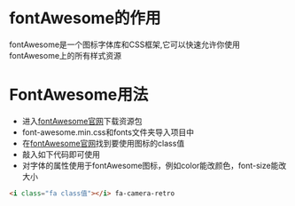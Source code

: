# fontAwesome的作用

fontAwesome是一个图标字体库和CSS框架,它可以快速允许你使用fontAwesome上的所有样式资源

# FontAwesome用法

* 进入[fontAwesome官网](https://fontawesome.dashgame.com/)下载资源包
* font-awesome.min.css和fonts文件夹导入项目中
* 在[fontAwesome官网](https://fontawesome.dashgame.com/)找到要使用图标的class值
* 敲入如下代码即可使用
* 对字体的属性使用于fontAwesome图标，例如color能改颜色，font-size能改大小

```html
<i class="fa class值"></i> fa-camera-retro
```
